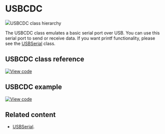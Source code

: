 # USBCDC

<span class="images">![](https://os.mbed.com/docs/mbed-os/development/mbed-os-api-doxy/class_u_s_b_c_d_c.png)<span>USBCDC class hierarchy</span></span>

The USBCDC class emulates a basic serial port over USB. You can use this serial port to send or receive data. If you want printf functionality, please see the [USBSerial](../apis/usbserial.html) class.

## USBCDC class reference

[![View code](https://www.mbed.com/embed/?type=library)](https://os.mbed.com/docs/mbed-os/development/mbed-os-api-doxy/class_u_s_b_c_d_c.html)

## USBCDC example

[![View code](https://www.mbed.com/embed/?url=https://github.com/ARMmbed/mbed-os-snippet-USBCDC/tree/v6.0)](https://github.com/ARMmbed/mbed-os-snippet-USBCDC/blob/v6.0/main.cpp)

## Related content

- [USBSerial](../apis/usbserial.html).
